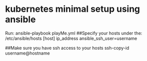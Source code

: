 # kubernetes minimal setup using ansible
Run: ansible-playbook playMe.yml
##Specify your hosts under the: /etc/ansible/hosts
[host]
ip_address ansible_ssh_user=username

##Make sure you have ssh access to your hosts
ssh-copy-id username@hostname
